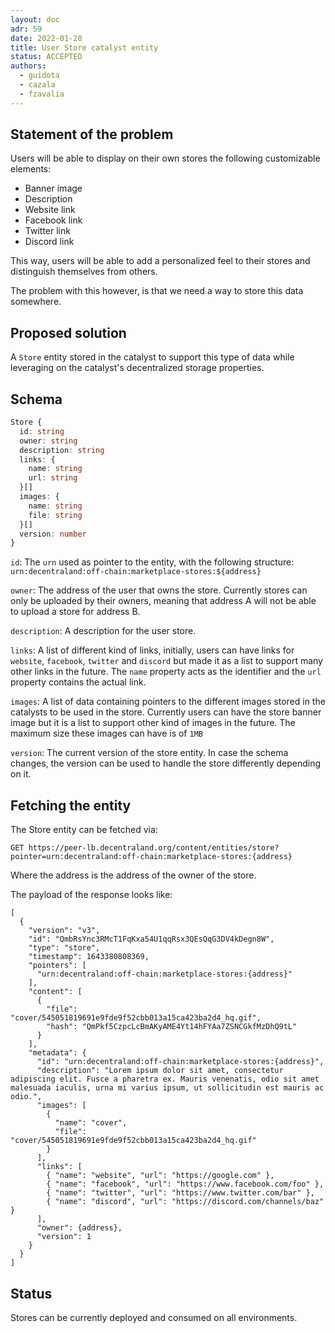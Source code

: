 ```yaml
---
layout: doc
adr: 59
date: 2022-01-28
title: User Store catalyst entity
status: ACCEPTED
authors:
  - guidota
  - cazala
  - fzavalia
---
```


## Statement of the problem

Users will be able to display on their own stores the following customizable elements:

- Banner image
- Description
- Website link
- Facebook link
- Twitter link
- Discord link

This way, users will be able to add a personalized feel to their stores and distinguish themselves from others.

The problem with this however, is that we need a way to store this data somewhere.

## Proposed solution

A `Store` entity stored in the catalyst to support this type of data while leveraging on the catalyst's decentralized storage properties.

## Schema

```ts
Store {
  id: string
  owner: string
  description: string
  links: {
    name: string
    url: string
  }[]
  images: {
    name: string
    file: string
  }[]
  version: number
}
```

`id`: The `urn` used as pointer to the entity, with the following structure: `urn:decentraland:off-chain:marketplace-stores:${address}`

`owner`: The address of the user that owns the store. Currently stores can only be uploaded by their owners, meaning that address A will not be able to upload a store for address B.

`description`: A description for the user store.

`links`: A list of different kind of links, initially, users can have links for `website`, `facebook`, `twitter` and `discord` but made it as a list to support many other links in the future. The `name` property acts as the identifier and the `url` property contains the actual link.

`images`: A list of data containing pointers to the different images stored in the catalysts to be used in the store. Currently users can have the store banner image but it is a list to support other kind of images in the future. The maximum size these images can have is of `1MB`

`version`: The current version of the store entity. In case the schema changes, the version can be used to handle the store differently depending on it.

## Fetching the entity

The Store entity can be fetched via:

```
GET https://peer-lb.decentraland.org/content/entities/store?pointer=urn:decentraland:off-chain:marketplace-stores:{address}
```

Where the address is the address of the owner of the store.

The payload of the response looks like:

```
[
  {
    "version": "v3",
    "id": "QmbRsYnc3RMcT1FqKxa54U1qqRsx3QEsQqG3DV4kDegn8W",
    "type": "store",
    "timestamp": 1643380808369,
    "pointers": [
      "urn:decentraland:off-chain:marketplace-stores:{address}"
    ],
    "content": [
      {
        "file": "cover/545051819691e9fde9f52cbb013a15ca423ba2d4_hq.gif",
        "hash": "QmPkf5CzpcLcBmAKyAME4Yt14hFYAa7ZSNCGkfMzDhQ9tL"
      }
    ],
    "metadata": {
      "id": "urn:decentraland:off-chain:marketplace-stores:{address}",
      "description": "Lorem ipsum dolor sit amet, consectetur adipiscing elit. Fusce a pharetra ex. Mauris venenatis, odio sit amet malesuada iaculis, urna mi varius ipsum, ut sollicitudin est mauris ac odio.",
      "images": [
        {
          "name": "cover",
          "file": "cover/545051819691e9fde9f52cbb013a15ca423ba2d4_hq.gif"
        }
      ],
      "links": [
        { "name": "website", "url": "https://google.com" },
        { "name": "facebook", "url": "https://www.facebook.com/foo" },
        { "name": "twitter", "url": "https://www.twitter.com/bar" },
        { "name": "discord", "url": "https://discord.com/channels/baz" }
      ],
      "owner": {address},
      "version": 1
    }
  }
]
```

## Status

Stores can be currently deployed and consumed on all environments.
